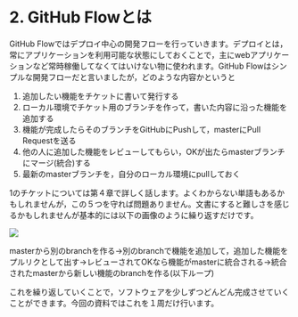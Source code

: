 # 2. GitHub Flowとは
GitHub Flowではデプロイ中心の開発フローを行っていきます。デプロイとは，常にアプリケーションを利用可能な状態にしておくことで，主にwebアプリケーションなど常時稼働してなくてはいけない物に使われます。GitHub Flowはシンプルな開発フローだと言いましたが，どのような内容かというと  
1. 追加したい機能をチケットに書いて発行する
2. ローカル環境でチケット用のブランチを作って，書いた内容に沿った機能を追加する
3. 機能が完成したらそのブランチをGitHubにPushして，masterにPull Requestを送る
4. 他の人に追加した機能をレビューしてもらい，OKが出たらmasterブランチにマージ(統合)する
5. 最新のmasterブランチを，自分のローカル環境にpullしておく

1のチケットについては第４章で詳しく話します。よくわからない単語もあるかもしれませんが，この５つを守れば問題ありません。文書にすると難しさを感じるかもしれませんが基本的には以下の画像のように繰り返すだけです。    



![](http://theodi.github.io/presentations/open-data-flow/github_flow.png)

masterから別のbranchを作る→別のbranchで機能を追加して，追加した機能をプルリクとして出す→レビューされてOKなら機能がmasterに統合される→統合されたmasterから新しい機能のbranchを作る(以下ループ)  

これを繰り返していくことで，ソフトウェアを少しずつどんどん完成させていくことができます。今回の資料ではこれを１周だけ行います。